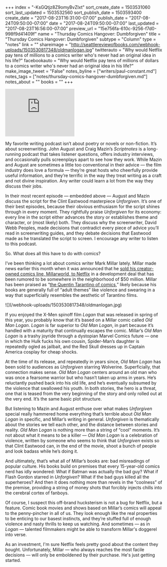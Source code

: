 +++
index = "-KsGQtjz8Z9omyBvZIxt"
sort_create_date = 1503531060
sort_last_updated = 1503532560
sort_publish_date = 1503593400
create_date = "2017-08-23T16:31:00-07:00"
publish_date = "2017-08-24T09:50:00-07:00"
date = "2017-08-24T09:50:00-07:00"
last_updated = "2017-08-23T16:56:00-07:00"
preview_url = "15e756fa-610c-9256-f7d0-998f9d41409f"
name = "Thursday Comics Hangover: Dumbforgiven"
title = "Thursday Comics Hangover: Dumbforgiven"
subtype = "Column"
type = "notes"
link = ""
shareimage = "http://seattlereviewofbooks.com/webhook-uploads/1503530817348/oldmanlogan.jpg"
twitterauto = "Why would Netflix pay tens of millions to a comics writer who's never had an original idea in his life?"
facebookauto = "Why would Netflix pay tens of millions of dollars to a comics writer who's never had an original idea in his life?"
make_image_tweet = "False"
notes_byline = ["writers/paul-constant.md"]
notes_tags = ["notes/thursday-comics-hangover-dumbforgiven.md"]
notes_about = ""
books = ""
+++
<iframe style="border: solid 1px #dedede;"  src="http://app.stitcher.com/splayer/f/17823/51201498" width="220" height="150" frameborder="0" scrolling="no"></iframe>

My favorite writing podcast isn’t about poetry or novels or non-fiction. It’s about screenwriting.  John August and Craig Mazin’s *Scriptnotes* is a long-running podcast that takes listener questions, offers industry interviews, and occasionally pulls screenplays apart to see how they work. While Mazin and August are sometimes a little too conventional in their advice — the film industry does love a formula — they’re great hosts who cheerfully provide useful information, and they’re terrific in the way they treat writing as a craft and not divine inspiration. Any writer could learn a lot from the way they discuss their jobs.

In their most recent episode — embedded above — August and Mazin discuss the script for the Clint Eastwood masterpiece *Unforgiven*. It’s one of their best episodes, because their obvious enthusiasm for the script shines through in every moment. They rightfully praise *Unforgiven* for its economy: every line in the script either advances the story or establishes theme and character, or (most likely) both. They discuss why the screenwriter, David Webb Peoples, made decisions that contradict every piece of advice you’ll read in screenwriting guides, and they debate decisions that Eastwood made as he translated the script to screen. I encourage any writer to listen to this podcast.

So. What does all this have to do with comics?

I’ve been thinking a lot about comics writer Mark Millar lately. Millar made news earlier this month when it was announced that he [sold his creator-owned comics line, Millarworld, to Netflix](http://www.hollywoodreporter.com/heat-vision/behind-netflixs-bold-bet-comics-king-mark-millar-1031336) in a development deal that has been rumored to be somewhere in the neighborhood of $50 million. Millar has been praised as “[the Quentin Tarantino of comics](http://www.cbr.com/mark-millar-quentin-tarantino-comics-millarworld/),” likely because his books are generally full of “adult themes” like violence and swearing in a way that superficially resembles the aesthetic of Tarantino films.

<p class="image-left">![](/webhook-uploads/1503530817348/oldmanlogan.jpg)</p>

If you enjoyed the X-Men spinoff film *Logan* that was released in spring of this year, you probably know that it’s based on a Millar comic called *Old Man Logan*. *Logan* is far superior to *Old Man Logan*, in part because it’s handled with a maturity that continually escapes the comic. Millar’s *Old Man Logan* is a trashy joyride through a dystopian Marvel Comics future — one in which the Hulk fucks his own cousin, Spider-Man’s daughter is repeatedly ogled as jailbait, and the Red Skull dresses up in Captain America cosplay for cheap shocks. 

At the time of its release, and repeatedly in years since, *Old Man Logan* has been sold to audiences as *Unforgiven* starring Wolverine. Superficially, that connection makes sense. *Old Man Logan* centers around an old man who was once a fearsome warrior but who hasn’t taken up arms in years. He’s reluctantly pushed back into his old life, and he’s eventually subsumed by the violence that swallowed his youth. In both stories, the hero is a threat, one that is teased from the very beginning of the story and only rolled out at the very end. It’s the same basic plot structure.

But listening to Mazin and August enthuse over what makes *Unforgiven* special really hammered home everything that’s terrible about *Old Man Logan* in specific, and Millar’s writing in general. *Unforgiven* is thematically about the stories we tell each other, and the distance between stories and reality. *Old Man Logan* is nothing more than a string of “cool” moments. It’s not about what it means to be a killer — *Old Man Logan* is a celebration of violence, written by someone who seems to think that *Unforgiven* exists so that Clint Eastwood can, in the end of the movie, shoot a bunch of people and look badass while he’s doing it. 

And ultimately, that’s what all of Millar’s books are: bad misreadings of popular culture. His books build on premises that every 15-year-old comics nerd has idly wondered: What if Batman was actually the bad guy? What if Flash Gordon starred in *Unforgiven*? What if the bad guys killed all the superheroes? And then it does nothing more than revels in the “coolness” of the premise, providing a string of money shots that forcibly injects chills into the cerebral cortex of fanboys.

Of course, I suspect this off-brand hucksterism is not a bug for Netflix, but a feature. Comic book movies and shows based on Millar’s comics will appeal to the penny-pincher in all of us. They look enough like the real properties to be enticing to our basest instincts, and they’re stuffed full of enough violence and nasty thrills to keep us watching. And sometimes — as in *Logan* — talented filmmakers might be able to transform Millar's doggerel into verse. 

As an investment, I'm sure Netflix feels pretty good about the content they bought. Unfortunately, Millar — who always reaches the most facile decisions — will only be emboldened by their purchase. He's just getting started.